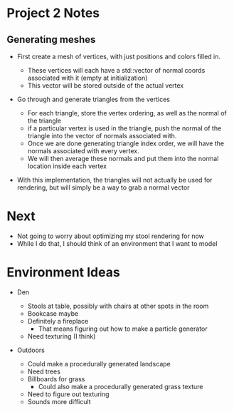 Project 2 Notes
===============

Generating meshes
-----------------
- First create a mesh of vertices, with just positions and colors filled in.
  - These vertices will each have a std::vector of normal coords associated with it 
    (empty at initialization)
  - This vector will be stored outside of the actual vertex

- Go through and generate triangles from the vertices
  - For each triangle, store the vertex ordering, as well as the normal of the triangle
  - if a particular vertex is used in the triangle, push the normal of the triangle
    into the vector of normals associated with.
  - Once we are done generating triangle index order, we will have the normals associated
    with every vertex.
  - We will then average these normals and put them into the normal location inside 
    each vertex

- With this implementation, the triangles will not actually be used for rendering, but will
  simply be a way to grab a normal vector


Next
======
- Not going to worry about optimizing my stool rendering for now
- While I do that, I should think of an environment that I want to model

Environment Ideas
=================
- Den
  - Stools at table, possibly with chairs at other spots in the room
  - Bookcase maybe
  - Definitely a fireplace
	- That means figuring out how to make a particle generator
  - Need texturing (I think)

- Outdoors
  - Could make a procedurally generated landscape
  - Need trees
  - Billboards for grass
	- Could also make a procedurally generated grass texture
  - Need to figure out texturing
  - Sounds more difficult

